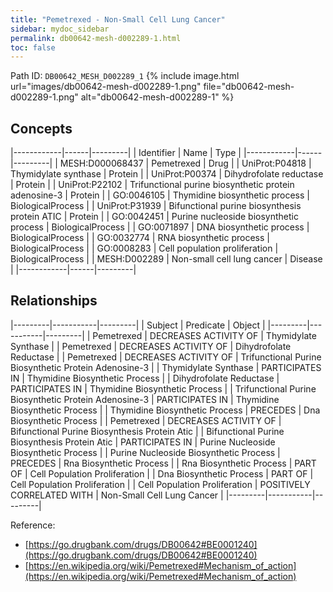 ```yaml
---
title: "Pemetrexed - Non-Small Cell Lung Cancer"
sidebar: mydoc_sidebar
permalink: db00642-mesh-d002289-1.html
toc: false 
---
```



Path ID: `DB00642_MESH_D002289_1`
{% include image.html url="images/db00642-mesh-d002289-1.png" file="db00642-mesh-d002289-1.png" alt="db00642-mesh-d002289-1" %}

## Concepts

|------------|------|---------|
| Identifier | Name | Type    |
|------------|------|---------|
| MESH:D000068437 | Pemetrexed | Drug |
| UniProt:P04818 | Thymidylate synthase | Protein |
| UniProt:P00374 | Dihydrofolate reductase | Protein |
| UniProt:P22102 | Trifunctional purine biosynthetic protein adenosine-3 | Protein |
| GO:0046105 | Thymidine biosynthetic process | BiologicalProcess |
| UniProt:P31939 | Bifunctional purine biosynthesis protein ATIC | Protein |
| GO:0042451 | Purine nucleoside biosynthetic process | BiologicalProcess |
| GO:0071897 | DNA biosynthetic process | BiologicalProcess |
| GO:0032774 | RNA biosynthetic process | BiologicalProcess |
| GO:0008283 | Cell population proliferation | BiologicalProcess |
| MESH:D002289 | Non-small cell lung cancer | Disease |
|------------|------|---------|

## Relationships

|---------|-----------|---------|
| Subject | Predicate | Object  |
|---------|-----------|---------|
| Pemetrexed | DECREASES ACTIVITY OF | Thymidylate Synthase |
| Pemetrexed | DECREASES ACTIVITY OF | Dihydrofolate Reductase |
| Pemetrexed | DECREASES ACTIVITY OF | Trifunctional Purine Biosynthetic Protein Adenosine-3 |
| Thymidylate Synthase | PARTICIPATES IN | Thymidine Biosynthetic Process |
| Dihydrofolate Reductase | PARTICIPATES IN | Thymidine Biosynthetic Process |
| Trifunctional Purine Biosynthetic Protein Adenosine-3 | PARTICIPATES IN | Thymidine Biosynthetic Process |
| Thymidine Biosynthetic Process | PRECEDES | Dna Biosynthetic Process |
| Pemetrexed | DECREASES ACTIVITY OF | Bifunctional Purine Biosynthesis Protein Atic |
| Bifunctional Purine Biosynthesis Protein Atic | PARTICIPATES IN | Purine Nucleoside Biosynthetic Process |
| Purine Nucleoside Biosynthetic Process | PRECEDES | Rna Biosynthetic Process |
| Rna Biosynthetic Process | PART OF | Cell Population Proliferation |
| Dna Biosynthetic Process | PART OF | Cell Population Proliferation |
| Cell Population Proliferation | POSITIVELY CORRELATED WITH | Non-Small Cell Lung Cancer |
|---------|-----------|---------|

Reference: 
  - [https://go.drugbank.com/drugs/DB00642#BE0001240](https://go.drugbank.com/drugs/DB00642#BE0001240)
  - [https://en.wikipedia.org/wiki/Pemetrexed#Mechanism_of_action](https://en.wikipedia.org/wiki/Pemetrexed#Mechanism_of_action)
